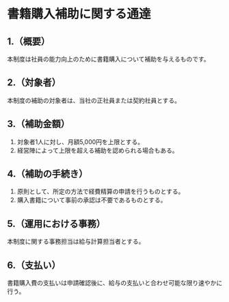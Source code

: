 # 書籍購入補助に関する通達
## 1.（概要）
本制度は社員の能力向上のために書籍購入について補助を与えるものです。

## 2.（対象者）
本制度の補助の対象者は、当社の正社員または契約社員とする。

## 3.（補助金額）
1. 対象者1人に対し、月額5,000円を上限とする。
2. 経営陣によって上限を超える補助を認められる場合もある。

## 4.（補助の手続き）
1. 原則として、所定の方法で経費精算の申請を行うものとする。
2. 購入書籍について事前の承認は不要であるものとする。

## 5.（運用における事務）
本制度に関する事務担当は給与計算担当者とする。

## 6.（支払い）
書籍購入費の支払いは申請確認後に、給与の支払いと合わせ可能な限り速やかに行う。
